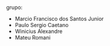 grupo: 
- Marcio Francisco dos Santos Junior 
 - Paulo Sergio Caetano 
- Winicius Alexandre
- Mateu Romani
